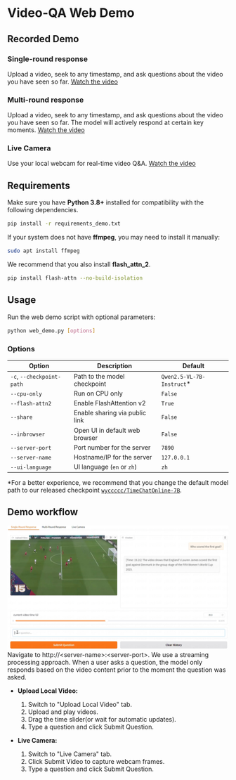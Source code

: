 # Video-QA Web Demo

## Recorded Demo

### Single-round response
Upload a video, seek to any timestamp, and ask questions about the video you have seen so far.
[Watch the video](https://yaolinli.github.io/TimeChat-Online/demo/assets/single_round.mp4)
### Multi-round response
Upload a video, seek to any timestamp, and ask questions about the video you have seen so far. The model will actively respond at certain key moments.
[Watch the video](https://yaolinli.github.io/TimeChat-Online/demo/assets/multi_round.mp4)
### Live Camera
Use your local webcam for real-time video Q&A.
[Watch the video](https://yaolinli.github.io/TimeChat-Online/demo/assets/camera.mp4)



## Requirements
Make sure you have **Python 3.8+** installed for compatibility with the following dependencies.
```bash
pip install -r requirements_demo.txt
```
If your system does not have **ffmpeg**, you may need to install it manually:
```bash
sudo apt install ffmpeg
```
We recommend that you also install **flash_attn_2**.
```bash
pip install flash-attn --no-build-isolation
```

## Usage

Run the web demo script with optional parameters:
```bash
python web_demo.py [options]
```

### Options
| Option                   | Description                       | Default                   |
|--------------------------|-----------------------------------|---------------------------|
| `-c`, `--checkpoint-path`| Path to the model checkpoint      | `Qwen2.5-VL-7B-Instruct`*  |
| `--cpu-only`             | Run on CPU only                   | `False`                   |
| `--flash-attn2`          | Enable FlashAttention v2          | `True`                    |
| `--share`                | Enable sharing via public link    | `False`                   |
| `--inbrowser`            | Open UI in default web browser    | `False`                   |
| `--server-port`          | Port number for the server        | `7890`                    |
| `--server-name`          | Hostname/IP for the server        | `127.0.0.1`               |
| `--ui-language`          | UI language (`en` or `zh`)        | `zh`                      |

*For a better experience, we recommend that you change the default model path to our released checkpoint [`wyccccc/TimeChatOnline-7B`](https://huggingface.co/wyccccc/TimeChatOnline-7B).

## Demo workflow
![demo](assets/demo.jpg)
Navigate to http://\<server-name\>:\<server-port\>. We use a streaming processing approach. When a user asks a question, the model only responds based on the video content prior to the moment the question was asked.
- **Upload Local Video:** 
    1. Switch to "Upload Local Video" tab.
    2. Upload and play videos.
    3. Drag the time slider(or wait for automatic updates).
    4. Type a question and click Submit Question.

- **Live Camera:** 
    1. Switch to "Live Camera" tab.
    2. Click Submit Video to capture webcam frames.
    3. Type a question and click Submit Question.